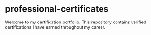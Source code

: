 # professional-certificates
Welcome to my certification portfolio. This repository contains verified certifications I have earned throughout my career.

